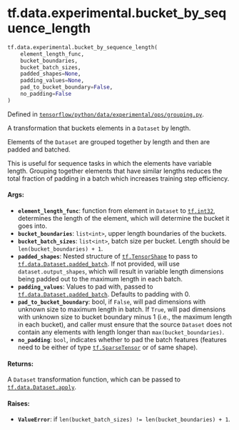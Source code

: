 <div itemscope itemtype="http://developers.google.com/ReferenceObject">
<meta itemprop="name" content="tf.data.experimental.bucket_by_sequence_length" />
<meta itemprop="path" content="Stable" />
</div>

# tf.data.experimental.bucket_by_sequence_length

``` python
tf.data.experimental.bucket_by_sequence_length(
    element_length_func,
    bucket_boundaries,
    bucket_batch_sizes,
    padded_shapes=None,
    padding_values=None,
    pad_to_bucket_boundary=False,
    no_padding=False
)
```



Defined in [`tensorflow/python/data/experimental/ops/grouping.py`](/code/stable/tensorflow/python/data/experimental/ops/grouping.py).

A transformation that buckets elements in a `Dataset` by length.

Elements of the `Dataset` are grouped together by length and then are padded
and batched.

This is useful for sequence tasks in which the elements have variable length.
Grouping together elements that have similar lengths reduces the total
fraction of padding in a batch which increases training step efficiency.

#### Args:

* <b>`element_length_func`</b>: function from element in `Dataset` to <a href="../../../tf.md#int32"><code>tf.int32</code></a>,
    determines the length of the element, which will determine the bucket it
    goes into.
* <b>`bucket_boundaries`</b>: `list<int>`, upper length boundaries of the buckets.
* <b>`bucket_batch_sizes`</b>: `list<int>`, batch size per bucket. Length should be
    `len(bucket_boundaries) + 1`.
* <b>`padded_shapes`</b>: Nested structure of <a href="../../../tf/TensorShape.md"><code>tf.TensorShape</code></a> to pass to
    <a href="../../../tf/data/Dataset.md#padded_batch"><code>tf.data.Dataset.padded_batch</code></a>. If not provided, will use
    `dataset.output_shapes`, which will result in variable length dimensions
    being padded out to the maximum length in each batch.
* <b>`padding_values`</b>: Values to pad with, passed to
    <a href="../../../tf/data/Dataset.md#padded_batch"><code>tf.data.Dataset.padded_batch</code></a>. Defaults to padding with 0.
* <b>`pad_to_bucket_boundary`</b>: bool, if `False`, will pad dimensions with unknown
    size to maximum length in batch. If `True`, will pad dimensions with
    unknown size to bucket boundary minus 1 (i.e., the maximum length in each
    bucket), and caller must ensure that the source `Dataset` does not contain
    any elements with length longer than `max(bucket_boundaries)`.
* <b>`no_padding`</b>: `bool`, indicates whether to pad the batch features (features
    need to be either of type <a href="../../../tf/sparse/SparseTensor.md"><code>tf.SparseTensor</code></a> or of same shape).


#### Returns:

A `Dataset` transformation function, which can be passed to
<a href="../../../tf/data/Dataset.md#apply"><code>tf.data.Dataset.apply</code></a>.


#### Raises:

* <b>`ValueError`</b>: if `len(bucket_batch_sizes) != len(bucket_boundaries) + 1`.
